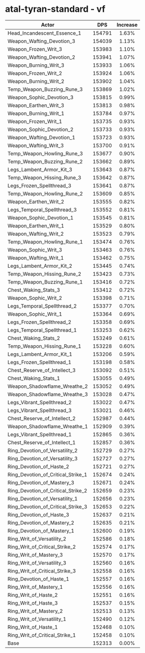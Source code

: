 # atal-tyran-standard - vf
| Actor | DPS | Increase |
|---|:---:|:---:|
|Head_Incandescent_Essence_1|154791|1.63%|
|Weapon_Wafting_Devotion_3|154039|1.13%|
|Weapon_Frozen_Writ_3|153983|1.10%|
|Weapon_Wafting_Devotion_2|153941|1.07%|
|Weapon_Burning_Writ_3|153933|1.06%|
|Weapon_Frozen_Writ_2|153924|1.06%|
|Weapon_Burning_Writ_2|153902|1.04%|
|Temp_Weapon_Buzzing_Rune_3|153869|1.02%|
|Weapon_Sophic_Devotion_3|153815|0.99%|
|Weapon_Earthen_Writ_3|153813|0.98%|
|Weapon_Burning_Writ_1|153784|0.97%|
|Weapon_Frozen_Writ_1|153735|0.93%|
|Weapon_Sophic_Devotion_2|153733|0.93%|
|Weapon_Wafting_Devotion_1|153723|0.93%|
|Weapon_Wafting_Writ_3|153700|0.91%|
|Temp_Weapon_Howling_Rune_3|153677|0.90%|
|Temp_Weapon_Buzzing_Rune_2|153662|0.89%|
|Legs_Lambent_Armor_Kit_3|153643|0.87%|
|Temp_Weapon_Hissing_Rune_3|153642|0.87%|
|Legs_Frozen_Spellthread_3|153641|0.87%|
|Temp_Weapon_Howling_Rune_2|153609|0.85%|
|Weapon_Earthen_Writ_2|153555|0.82%|
|Legs_Temporal_Spellthread_3|153552|0.81%|
|Weapon_Sophic_Devotion_1|153545|0.81%|
|Weapon_Earthen_Writ_1|153529|0.80%|
|Weapon_Wafting_Writ_2|153523|0.79%|
|Temp_Weapon_Howling_Rune_1|153474|0.76%|
|Weapon_Sophic_Writ_3|153463|0.76%|
|Weapon_Wafting_Writ_1|153462|0.75%|
|Legs_Lambent_Armor_Kit_2|153445|0.74%|
|Temp_Weapon_Hissing_Rune_2|153423|0.73%|
|Temp_Weapon_Buzzing_Rune_1|153416|0.72%|
|Chest_Waking_Stats_3|153412|0.72%|
|Weapon_Sophic_Writ_2|153398|0.71%|
|Legs_Temporal_Spellthread_2|153377|0.70%|
|Weapon_Sophic_Writ_1|153364|0.69%|
|Legs_Frozen_Spellthread_2|153358|0.69%|
|Legs_Temporal_Spellthread_1|153253|0.62%|
|Chest_Waking_Stats_2|153249|0.61%|
|Temp_Weapon_Hissing_Rune_1|153228|0.60%|
|Legs_Lambent_Armor_Kit_1|153206|0.59%|
|Legs_Frozen_Spellthread_1|153198|0.58%|
|Chest_Reserve_of_Intellect_3|153092|0.51%|
|Chest_Waking_Stats_1|153055|0.49%|
|Weapon_Shadowflame_Wreathe_2|153052|0.49%|
|Weapon_Shadowflame_Wreathe_3|153028|0.47%|
|Legs_Vibrant_Spellthread_2|153022|0.47%|
|Legs_Vibrant_Spellthread_3|153021|0.46%|
|Chest_Reserve_of_Intellect_2|152987|0.44%|
|Weapon_Shadowflame_Wreathe_1|152909|0.39%|
|Legs_Vibrant_Spellthread_1|152865|0.36%|
|Chest_Reserve_of_Intellect_1|152857|0.36%|
|Ring_Devotion_of_Versatility_2|152729|0.27%|
|Ring_Devotion_of_Versatility_3|152727|0.27%|
|Ring_Devotion_of_Haste_2|152721|0.27%|
|Ring_Devotion_of_Critical_Strike_1|152674|0.24%|
|Ring_Devotion_of_Mastery_3|152671|0.24%|
|Ring_Devotion_of_Critical_Strike_2|152659|0.23%|
|Ring_Devotion_of_Versatility_1|152656|0.23%|
|Ring_Devotion_of_Critical_Strike_3|152653|0.22%|
|Ring_Devotion_of_Haste_3|152637|0.21%|
|Ring_Devotion_of_Mastery_2|152635|0.21%|
|Ring_Devotion_of_Mastery_1|152600|0.19%|
|Ring_Writ_of_Versatility_2|152586|0.18%|
|Ring_Writ_of_Critical_Strike_2|152574|0.17%|
|Ring_Writ_of_Mastery_3|152570|0.17%|
|Ring_Writ_of_Versatility_3|152560|0.16%|
|Ring_Writ_of_Critical_Strike_3|152558|0.16%|
|Ring_Devotion_of_Haste_1|152557|0.16%|
|Ring_Writ_of_Mastery_1|152556|0.16%|
|Ring_Writ_of_Haste_2|152551|0.16%|
|Ring_Writ_of_Haste_3|152537|0.15%|
|Ring_Writ_of_Mastery_2|152513|0.13%|
|Ring_Writ_of_Versatility_1|152490|0.12%|
|Ring_Writ_of_Haste_1|152468|0.10%|
|Ring_Writ_of_Critical_Strike_1|152458|0.10%|
|Base|152313|0.00%|
